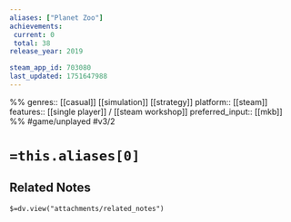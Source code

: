 ```yaml
---
aliases: ["Planet Zoo"]
achievements:
 current: 0
 total: 38
release_year: 2019

steam_app_id: 703080
last_updated: 1751647988
---
```

%%
genres:: [[casual]] [[simulation]] [[strategy]]
platform:: [[steam]]
features:: [[single player]] / [[steam workshop]]
preferred_input:: [[mkb]]
%%
#game/unplayed
#v3/2

# `=this.aliases[0]`
## Related Notes
`$=dv.view("attachments/related_notes")`